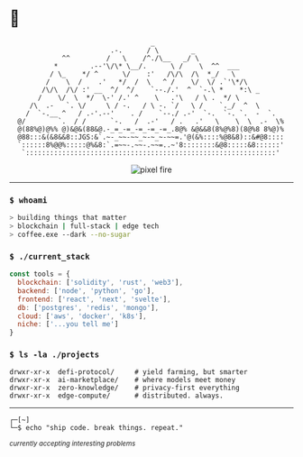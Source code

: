 # 🌌

```
                                   _
                         .-.      / \        _
             ^^         /   \    /^./\__   _/ \
           *        .--'\/\* \__/.      \ /    \  ^^  ___
          / \_    */ ^      \/    :'   /\/\  /\  *_/   \
         /    \  /    .'   */  /  \   ^ /    \/  \/ .`'\*/\
        /\/\  /\/ :' __  ^/  ^/    `--./.'  ^  `-.\ *    *:\ _
       /    \/  \  */  \-' /.' ^    \   .'\   / \ .  */ \
     /\  .-   `. \/     \ / -.   / \ -. `/   \ /    `._/  ^  \
    /  `-.__ ^   / .-'.--'    . /    `--./ .-'  `-.  `-. `.  -  `.
  @/        `.  / /      `-.   /  .-'   / .   .'   \    \  \  .-  \%
  @(88%@)@%% @)&@&(88&@.-_=_-=_-=_-=_-=_.8@% &@&&8(8%@%8)(8@%8 8%@)%
  @88:::&(&8&&8::JGS:&`.~-_~~-~~_~-~_~-~~=.'@(&%::::%@8&8)::&#@8::::
  `::::::8%@@%:::::@%&8:`.=~~-.~~-.~~=..~'8::::::::&@8:::::&8::::::'
   `::::::::::::::::::::::::::::::::::::::::::::::::::::::::::::::'
```

<div align="center">
<img src="https://media.giphy.com/media/5ndklThG9vUUdTmgMn/giphy.gif" alt="pixel fire" />
</div>

---

### `$ whoami`

```bash
> building things that matter
> blockchain | full-stack | edge tech
> coffee.exe --dark --no-sugar
```

### `$ ./current_stack`

```javascript
const tools = {
  blockchain: ['solidity', 'rust', 'web3'],
  backend: ['node', 'python', 'go'],
  frontend: ['react', 'next', 'svelte'],
  db: ['postgres', 'redis', 'mongo'],
  cloud: ['aws', 'docker', 'k8s'],
  niche: ['...you tell me']
}
```

### `$ ls -la ./projects`

```
drwxr-xr-x  defi-protocol/     # yield farming, but smarter
drwxr-xr-x  ai-marketplace/    # where models meet money  
drwxr-xr-x  zero-knowledge/    # privacy-first everything
drwxr-xr-x  edge-compute/      # distributed. always.
```

---

```
┌─[~]
└─$ echo "ship code. break things. repeat."
```

<sub>*currently accepting interesting problems*</sub>
